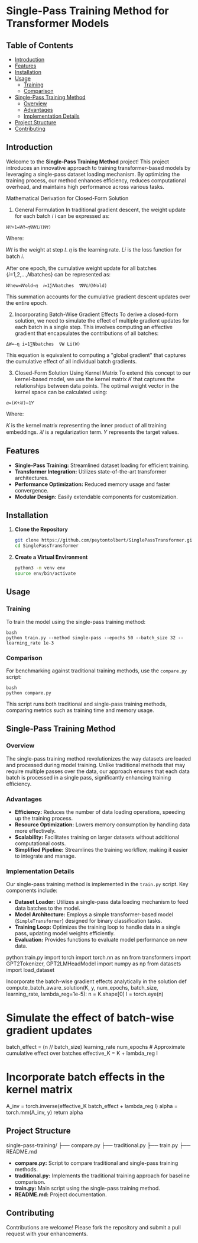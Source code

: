 # Single-Pass Training Method for Transformer Models

## Table of Contents
- [Introduction](#introduction)
- [Features](#features)
- [Installation](#installation)
- [Usage](#usage)
  - [Training](#training)
  - [Comparison](#comparison)
- [Single-Pass Training Method](#single-pass-training-method)
  - [Overview](#overview)
  - [Advantages](#advantages)
  - [Implementation Details](#implementation-details)
- [Project Structure](#project-structure)
- [Contributing](#contributing)

## Introduction

Welcome to the **Single-Pass Training Method** project! This project introduces an innovative approach to training transformer-based models by leveraging a single-pass dataset loading mechanism. By optimizing the training process, our method enhances efficiency, reduces computational overhead, and maintains high performance across various tasks.

Mathematical Derivation for Closed-Form Solution
1. General Formulation
In traditional gradient descent, the weight update for each batch 
𝑖
i can be expressed as:
```
𝑊𝑡+1=𝑊𝑡−𝜂∇𝑊𝐿𝑖(𝑊𝑡)
```
Where:

𝑊𝑡  is the weight at step 𝑡.
𝜂 is the learning rate.
𝐿𝑖 is the loss function for batch 𝑖.


After one epoch, the cumulative weight update for all batches 
{𝑖=1,2,…,𝑁batches} can be represented as:

```
𝑊new=𝑊old−𝜂  𝑖=1∑𝑁batches  ∇𝑊𝐿𝑖(𝑊old)
```
This summation accounts for the cumulative gradient descent updates over the entire epoch.

2. Incorporating Batch-Wise Gradient Effects
To derive a closed-form solution, we need to simulate the effect of multiple gradient updates for each batch in a single step. This involves computing an effective gradient that encapsulates the contributions of all batches:

```
ΔW=−η i=1∑Nbatches  ∇W Li(W)
```

This equation is equivalent to computing a "global gradient" that captures the cumulative effect of all individual batch gradients.

3. Closed-Form Solution Using Kernel Matrix
To extend this concept to our kernel-based model, we use the kernel matrix 𝐾 that captures the relationships between data points. The optimal weight vector in the kernel space can be calculated using:
```
𝛼=(𝐾+𝜆𝐼)−1𝑌
```
Where:

𝐾 is the kernel matrix representing the inner product of all training embeddings.
𝜆𝐼 is a regularization term.
𝑌 represents the target values.





## Features

- **Single-Pass Training:** Streamlined dataset loading for efficient training.
- **Transformer Integration:** Utilizes state-of-the-art transformer architectures.
- **Performance Optimization:** Reduced memory usage and faster convergence.
- **Modular Design:** Easily extendable components for customization.

## Installation

1. **Clone the Repository**
   ```bash
   git clone https://github.com/peytontolbert/SinglePassTransformer.git
   cd SinglePassTransformer
   ```

2. **Create a Virtual Environment**
   ```bash
   python3 -m venv env
   source env/bin/activate
   ```

## Usage

### Training

To train the model using the single-pass training method:
```
bash
python train.py --method single-pass --epochs 50 --batch_size 32 --learning_rate 1e-3
```

### Comparison

For benchmarking against traditional training methods, use the `compare.py` script:
```
bash
python compare.py
```

This script runs both traditional and single-pass training methods, comparing metrics such as training time and memory usage.

## Single-Pass Training Method

### Overview

The single-pass training method revolutionizes the way datasets are loaded and processed during model training. Unlike traditional methods that may require multiple passes over the data, our approach ensures that each data batch is processed in a single pass, significantly enhancing training efficiency.

### Advantages

- **Efficiency:** Reduces the number of data loading operations, speeding up the training process.
- **Resource Optimization:** Lowers memory consumption by handling data more effectively.
- **Scalability:** Facilitates training on larger datasets without additional computational costs.
- **Simplified Pipeline:** Streamlines the training workflow, making it easier to integrate and manage.

### Implementation Details

Our single-pass training method is implemented in the `train.py` script. Key components include:

- **Dataset Loader:** Utilizes a single-pass data loading mechanism to feed data batches to the model.
- **Model Architecture:** Employs a simple transformer-based model (`SimpleTransformer`) designed for binary classification tasks.
- **Training Loop:** Optimizes the training loop to handle data in a single pass, updating model weights efficiently.
- **Evaluation:** Provides functions to evaluate model performance on new data.


python:train.py
import torch
import torch.nn as nn
from transformers import GPT2Tokenizer, GPT2LMHeadModel
import numpy as np
from datasets import load_dataset

Incorporate the batch-wise gradient effects analytically in the solution
def compute_batch_aware_solution(K, y, num_epochs, batch_size, learning_rate, lambda_reg=1e-5):
n = K.shape[0]
I = torch.eye(n)
# Simulate the effect of batch-wise gradient updates
batch_effect = (n // batch_size) learning_rate num_epochs # Approximate cumulative effect over batches
effective_K = K + lambda_reg I
# Incorporate batch effects in the kernel matrix
A_inv = torch.inverse(effective_K batch_effect + lambda_reg I)
alpha = torch.mm(A_inv, y)
return alpha

## Project Structure
single-pass-training/
├── compare.py
├── traditional.py
├── train.py
├── README.md

- **compare.py:** Script to compare traditional and single-pass training methods.
- **traditional.py:** Implements the traditional training approach for baseline comparison.
- **train.py:** Main script using the single-pass training method.
- **README.md:** Project documentation.

## Contributing

Contributions are welcome! Please fork the repository and submit a pull request with your enhancements.
